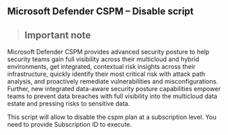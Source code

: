 ## Microsoft Defender CSPM – Disable script

> ## Important note
>  
Microsoft Defender CSPM provides advanced security posture to help security teams gain full visibility across their multicloud and hybrid environments, 
get integrated, contextual risk insights across their infrastructure, quickly identify their most critical risk with attack path analysis, 
and proactively remediate vulnerabilities and misconfigurations. Further, new integrated data-aware security posture capabilities empower teams to prevent 
data breaches with full visibility into the multicloud data estate and pressing risks to sensitive data. 

This script will allow to disable the cspm plan at a subscription level. 
You need to provide Subscription ID to execute. 
